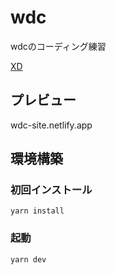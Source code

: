 # wdc

wdcのコーディング練習

[XD](https://webdesigner-go.com/coding-practice-files/intermediate01/wdc.xd)

## プレビュー

wdc-site.netlify.app

## 環境構築

### 初回インストール

```
yarn install
```

### 起動

```
yarn dev
```
